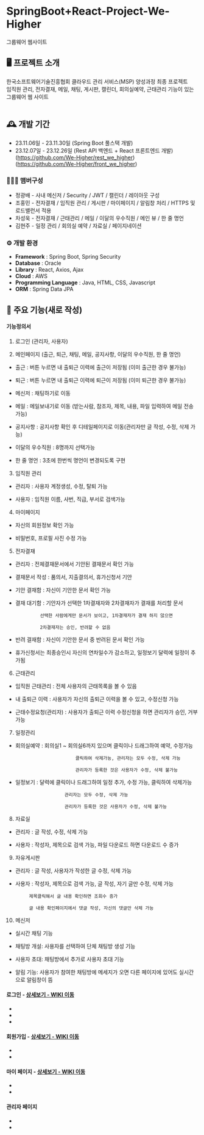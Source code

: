 # SpringBoot+React-Project-We-Higher
그룹웨어 웹사이트


## 🖥️ 프로젝트 소개
한국소프트웨어기술진흥협회 클라우드 관리 서비스(MSP) 양성과정 최종 프로젝트<br>
임직원 관리, 전자결재, 메일, 채팅, 게시판, 캘린더, 회의실예약, 근태관리 기능이 있는 그룹웨어 웹 사이트<br>
<br>

## 🕰️ 개발 기간
* 23.11.06일 - 23.11.30일 (Spring Boot 풀스택 개발)
* 23.12.07일 - 23.12.26일 (Rest API 백엔드 + React 프론트엔드 개발)<br> (https://github.com/We-Higher/rest_we_higher)<br> (https://github.com/We-Higher/front_we_higher)

### 🧑‍🤝‍🧑 맴버구성
 - 정광배 - 사내 메신저 / Security / JWT / 캘린더 / 레이아웃 구성
 - 조홍민 - 전자결재 / 임직원 관리 / 게시판 / 마이페이지 / 알림창 처리 / HTTPS 및 로드밸런서 적용
 - 차성욱 - 전자결재 / 근태관리 / 메일 / 이달의 우수직원 / 메인 뷰 / 한 줄 명언
 - 김현주 - 일정 관리 / 회의실 예약 / 자료실 / 페이지네이션

### ⚙️ 개발 환경
- **Framework** : Spring Boot, Spring Security
- **Database** : Oracle
- **Library** : React, Axios, Ajax
- **Cloud** : AWS
- **Programming Language** : Java, HTML, CSS, Javascript
- **ORM** : Spring Data JPA

## 📌 주요 기능(새로 작성)

#### 기능정의서

1. 로그인 (관리자, 사용자)


2. 메인페이지 (출근, 퇴근, 채팅, 메일, 공지사항, 이달의 우수직원, 한 줄 명언)

- 출근 : 버튼 누르면 내 출퇴근 이력에 출근이 저장됨 (이미 출근한 경우 불가능)

- 퇴근 : 버튼 누르면 내 출퇴근 이력에 퇴근이 저장됨 (이미 퇴근한 경우 불가능)

- 메신저 : 채팅하기로 이동 

- 메일 : 메일보내기로 이동 (받는사람, 참조자, 제목, 내용, 파일 입력하여 메일 전송 가능)

- 공지사항 : 공지사항 확인 후 디테일페이지로 이동(관리자만 글 작성, 수정, 삭제 가능)

- 이달의 우수직원 : 8명까지 선택가능

- 한 줄 명언 : 3초에 한번씩 명언이 변경되도록 구현


3. 임직원 관리

- 관리자 : 사용자 계정생성, 수정, 탈퇴 가능

- 사용자 : 임직원 이름, 사번, 직급, 부서로 검색가능


4. 마이페이지

- 자신의 회원정보 확인 가능

- 비밀번호, 프로필 사진 수정 가능


5. 전자결재

- 관리자 : 전체결재문서에서 기안된 결재문서 확인 가능

- 결재문서 작성 : 품의서, 지출결의서, 휴가신청서 기안

- 기안 결재함 : 자신이 기안한 문서 확인 가능

- 결재 대기함 : 기안자가 선택한 1차결재자와 2차결재자가 결재를 처리할 문서

               선택한 사람에게만 문서가 보이고, 1차결재자가 결재 하지 않으면

               2차결재자는 승인, 반려할 수 없음

- 반려 결재함 : 자신이 기안한 문서 중 반려된 문서 확인 가능

- 휴가신청서는 최종승인시 자신의 연차일수가 감소하고, 일정보기 달력에 일정이 추가됨


6. 근태관리

- 임직원 근태관리 : 전체 사용자의 근태목록을 볼 수 있음

- 내 출퇴근 이력 : 사용자가 자신의 출퇴근 이력을 볼 수 있고, 수정신청 가능

- 근태수정요청(관리자) : 사용자가 출퇴근 이력 수정신청을 하면 관리자가 승인, 거부 가능


7. 일정관리

- 회의실예약 : 회의실1 ~ 회의실6까지 있으며 클릭이나 드래그하여 예약, 수정가능

							클릭하여 삭제가능, 관리자는 모두 수정, 삭제 가능

							관리자가 등록한 것은 사용자가 수정, 삭제 불가능

- 일정보기 : 달력에 클릭이나 드래그하여 일정 추가, 수정 가능, 클릭하여 삭제가능

						관리자는 모두 수정, 삭제 가능
							
						관리자가 등록한 것은 사용자가 수정, 삭제 불가능


8. 자료실

- 관리자 : 글 작성, 수정, 삭제 가능

- 사용자 : 작성자, 제목으로 검색 가능, 파일 다운로드 하면 다운로드 수 증가


9. 자유게시판

- 관리자 : 글 작성, 사용자가 작성한 글 수정, 삭제 가능

- 사용자 : 작성자, 제목으로 검색 가능, 글 작성, 자기 글만 수정, 삭제 가능

           제목클릭해서 글 내용 확인하면 조회수 증가

           글 내용 확인페이지에서 댓글 작성, 자신의 댓글만 삭제 가능


10. 메신저

- 실시간 채팅 기능

- 채팅방 개설: 사용자를 선택하여 단체 채팅방 생성 기능

- 사용자 초대: 채팅방에서 추가로 사용자 초대 기능

- 알림 기능: 사용자가 참여한 채팅방에 메세지가 오면 다른 페이지에 있어도 실시간으로 
						 알림창이 뜸




#### 로그인 - <a href="" >상세보기 - WIKI 이동</a>
- 
- 
- 
#### 회원가입 - <a href="" >상세보기 - WIKI 이동</a>
- 
- 
#### 마이 페이지 - <a href="" >상세보기 - WIKI 이동</a>
- 
- 
#### 관리자 페이지 
- 
- 
